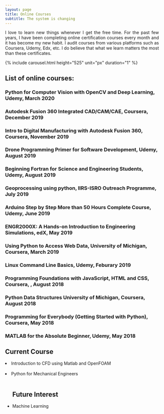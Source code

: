 ```yaml
---
layout: page
title: Online Courses
subtitle: The system is changing
---
```

<p align="justify">I love to learn new things whenever I get the free time. For the past few years, I have been completing online certification courses every month and it has become my new habit. I audit courses from various platforms such as Coursera, Udemy, Edx, etc. I do believe that what we learn matters the most than these certificates.</p>

   {% include carousel.html height="525" unit="px" duration="1" %}

<h2>List of online courses:</h2>

### Python for Computer Vision with OpenCV and Deep Learning, Udemy, March 2020
### Autodesk Fusion 360 Integrated CAD/CAM/CAE, Coursera, December 2019
### Intro to Digital Manufacturing with Autodesk Fusion 360, Coursera, November 2019
### Drone Programming Primer for Software Development, Udemy, August 2019
### Beginning Fortran for Science and Engineering Students, Udemy, August 2019
### Geoprocessing using python, IIRS-ISRO Outreach Programme, July 2019
### Arduino Step by Step More than 50 Hours Complete Course, Udemy, June 2019
### ENGR2000X: A Hands-on Introduction to Engineering Simulations, edX, May 2019
### Using Python to Access Web Data, University of Michigan, Coursera, March 2019
### Linux Command Line Basics, Udemy, Feburary 2019
### Programming Foundations with JavaScript, HTML and CSS, Coursera, , August 2018
### Python Data Structures  University of Michigan, Coursera, August 2018
### Programming for Everybody (Getting Started with Python), Coursera, May 2018
### MATLAB for the Absolute Beginner, Udemy, May 2018
	

	
<h2>Current Course</h2>

<li>Introduction to CFD using Matlab and OpenFOAM</li><br>
<li>Python for Mechanical Engineers</li><br>
</ul>  
<ul>  
<h2> Future Interest</h2>

<li> Machine Learning</li>


